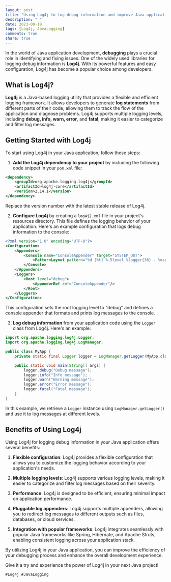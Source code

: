 ```yaml
---
layout: post
title: "Using Log4j to log debug information and improve Java application development"
description: " "
date: 2023-09-18
tags: [Log4j, JavaLogging]
comments: true
share: true
---
```


In the world of Java application development, **debugging** plays a crucial role in identifying and fixing issues. One of the widely used libraries for logging debug information is **Log4j**. With its powerful features and easy configuration, Log4j has become a popular choice among developers.

## What is Log4j?

**Log4j** is a Java-based logging utility that provides a flexible and efficient logging framework. It allows developers to generate **log statements** from different parts of their code, allowing them to track the flow of the application and diagnose problems. Log4j supports multiple logging levels, including **debug, info, warn, error**, and **fatal**, making it easier to categorize and filter log messages.

## Getting Started with Log4j

To start using Log4j in your Java application, follow these steps:

1. **Add the Log4j dependency to your project** by including the following code snippet in your `pom.xml` file:

```xml
<dependency>
    <groupId>org.apache.logging.log4j</groupId>
    <artifactId>log4j-core</artifactId>
    <version>2.14.1</version>
</dependency>
```

Replace the version number with the latest stable release of Log4j.

2. **Configure Log4j** by creating a `log4j2.xml` file in your project's resources directory. This file defines the logging behavior of your application. Here's an example configuration that logs debug information to the console:

```xml
<?xml version="1.0" encoding="UTF-8"?>
<Configuration>
    <Appenders>
        <Console name="ConsoleAppender" target="SYSTEM_OUT">
            <PatternLayout pattern="%d [%t] %-5level %logger{36} - %msg%n"/>
        </Console>
    </Appenders>
    <Loggers>
        <Root level="debug">
            <AppenderRef ref="ConsoleAppender"/>
        </Root>
    </Loggers>
</Configuration>
```

This configuration sets the root logging level to "debug" and defines a console appender that formats and prints log messages to the console.

3. **Log debug information** from your application code using the `Logger` class from Log4j. Here's an example:

```java
import org.apache.logging.log4j.Logger;
import org.apache.logging.log4j.LogManager;

public class MyApp {
    private static final Logger logger = LogManager.getLogger(MyApp.class);

    public static void main(String[] args) {
        logger.debug("Debug message");
        logger.info("Info message");
        logger.warn("Warning message");
        logger.error("Error message");
        logger.fatal("Fatal message");
    }
}
```

In this example, we retrieve a `Logger` instance using `LogManager.getLogger()` and use it to log messages at different levels.

## Benefits of Using Log4j

Using Log4j for logging debug information in your Java application offers several benefits:

1. **Flexible configuration**: Log4j provides a flexible configuration that allows you to customize the logging behavior according to your application's needs.

2. **Multiple logging levels**: Log4j supports various logging levels, making it easier to categorize and filter log messages based on their severity.

3. **Performance**: Log4j is designed to be efficient, ensuring minimal impact on application performance.

4. **Pluggable log appenders**: Log4j supports multiple appenders, allowing you to redirect log messages to different outputs such as files, databases, or cloud services.

5. **Integration with popular frameworks**: Log4j integrates seamlessly with popular Java frameworks like Spring, Hibernate, and Apache Struts, enabling consistent logging across your application stack.

By utilizing Log4j in your Java application, you can improve the efficiency of your debugging process and enhance the overall development experience.

Give it a try and experience the power of Log4j in your next Java project!

`#Log4j #JavaLogging`
